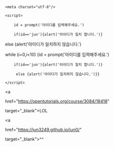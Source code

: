 <html>

<head>

    <meta charset="utf-8"/>

</head>

<body>

    <script>

        id = prompt('아이디를 입력해주세요.')

        if(id=='jun'){alert('아이디가 일치 합니다.')}

 else {alert('아이디가 일치하지 않습니다.')
 
while (i=0,i<10) {id = prompt('아이디를 입력해주세요.')

        if(id=='jun'){alert('아이디가 일치 합니다.')}
         
         else {alert('아이디가 일치하지 않습니다.')}}

    </script>

</body>

<a

href="https://opentutorials.org/course/3084/18418" 

target="_blank">LOL</a>

<a

href="https://jun3249.github.io/jun0/" 

target="_blank">^^</a>

</html>
